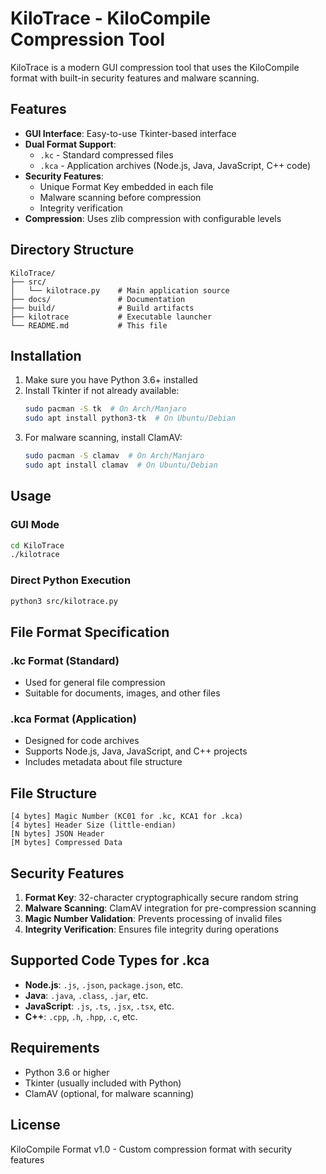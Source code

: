 # KiloTrace - KiloCompile Compression Tool

KiloTrace is a modern GUI compression tool that uses the KiloCompile format with built-in security features and malware scanning.

## Features

- **GUI Interface**: Easy-to-use Tkinter-based interface
- **Dual Format Support**: 
  - `.kc` - Standard compressed files
  - `.kca` - Application archives (Node.js, Java, JavaScript, C++ code)
- **Security Features**:
  - Unique Format Key embedded in each file
  - Malware scanning before compression
  - Integrity verification
- **Compression**: Uses zlib compression with configurable levels

## Directory Structure

```
KiloTrace/
├── src/
│   └── kilotrace.py    # Main application source
├── docs/               # Documentation
├── build/              # Build artifacts
├── kilotrace           # Executable launcher
└── README.md           # This file
```

## Installation

1. Make sure you have Python 3.6+ installed
2. Install Tkinter if not already available:
   ```bash
   sudo pacman -S tk  # On Arch/Manjaro
   sudo apt install python3-tk  # On Ubuntu/Debian
   ```
3. For malware scanning, install ClamAV:
   ```bash
   sudo pacman -S clamav  # On Arch/Manjaro
   sudo apt install clamav  # On Ubuntu/Debian
   ```

## Usage

### GUI Mode
```bash
cd KiloTrace
./kilotrace
```

### Direct Python Execution
```bash
python3 src/kilotrace.py
```

## File Format Specification

### .kc Format (Standard)
- Used for general file compression
- Suitable for documents, images, and other files

### .kca Format (Application)
- Designed for code archives
- Supports Node.js, Java, JavaScript, and C++ projects
- Includes metadata about file structure

## File Structure

```
[4 bytes] Magic Number (KC01 for .kc, KCA1 for .kca)
[4 bytes] Header Size (little-endian)
[N bytes] JSON Header
[M bytes] Compressed Data
```

## Security Features

1. **Format Key**: 32-character cryptographically secure random string
2. **Malware Scanning**: ClamAV integration for pre-compression scanning
3. **Magic Number Validation**: Prevents processing of invalid files
4. **Integrity Verification**: Ensures file integrity during operations

## Supported Code Types for .kca

- **Node.js**: `.js`, `.json`, `package.json`, etc.
- **Java**: `.java`, `.class`, `.jar`, etc.
- **JavaScript**: `.js`, `.ts`, `.jsx`, `.tsx`, etc.
- **C++**: `.cpp`, `.h`, `.hpp`, `.c`, etc.

## Requirements

- Python 3.6 or higher
- Tkinter (usually included with Python)
- ClamAV (optional, for malware scanning)

## License

KiloCompile Format v1.0 - Custom compression format with security features

